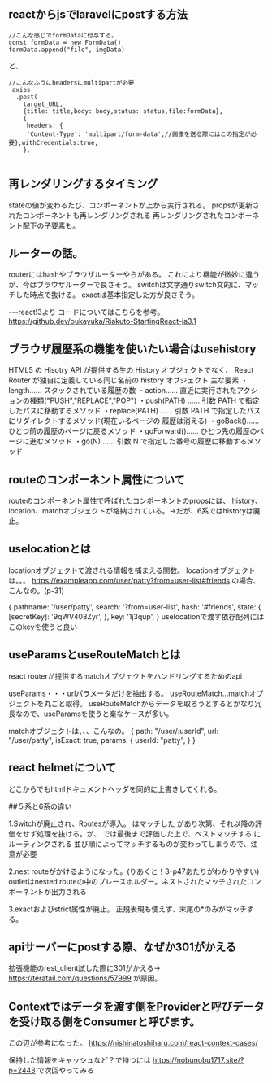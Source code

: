 ## reactからjsでlaravelにpostする方法
```
//こんな感じでformDataに付与する。
const formData = new FormData()
formData.append("file", imgData)
```
と、
```
//こんなふうにheadersにmultipartが必要
 axios
  .post(
    target_URL,
    {title: title,body: body,status: status,file:formData},
    {
     headers: {
     'Content-Type': 'multipart/form-data',//画像を送る際にはこの指定が必要},withCredentials:true,
    },
         
```

## 再レンダリングするタイミング
stateの値が変わるたび、コンポーネントが上から実行される。
propsが更新されたコンポーネントも再レンダリングされる
再レンダリングされたコンポーネント配下の子要素も。

## ルーターの話。
routerにはhashやブラウザルーターやらがある。
これにより機能が微妙に違うが、今はブラウザルーターで良さそう。
switchは文字通りswitch文的に、マッチした時点で抜ける。
exactは基本指定した方が良さそう。

---react!3より
コードについてはこちらを参考。
https://github.dev/oukayuka/Riakuto-StartingReact-ja3.1

## ブラウザ履歴系の機能を使いたい場合はusehistory

HTML5 の Hisotry API が提供する生の History オブジェクトでなく、
React Router が独自に定義している同じ名前の history オブジェクト
主な要素
・length...... スタックされている履歴の数
・action...... 直近に実行されたアクションの種類("PUSH","REPLACE","POP")
・push(PATH) ...... 引数 PATH で指定したパスに移動するメソッド
・replace(PATH) ...... 引数 PATH で指定したパスにリダイレクトするメソッド(現在いるページの 履歴は消える)
・goBack()...... ひとつ前の履歴のページに戻るメソッド ・goForward()...... ひとつ先の履歴のページに進むメソッド 
・go(N) ...... 引数 N で指定した番号の履歴に移動するメソッド


## routeのコンポーネント属性について
routeのコンポーネント属性で呼ばれたコンポーネントのpropsには、
history、location、matchオブジェクトが格納されている。→だが、6系ではhistoryは廃止。

## uselocationとは
locationオブジェクトで渡される情報を捕まえる関数。
locationオブジェクトは。。。
https://exampleapp.com/user/patty?from=user-list#friends
の場合、こんなの。(p-31)

{
pathname: '/user/patty', search: '?from=user-list', hash: '#friends',
state: {
[secretKey]: '9qWV408Zyr', },
key: '1j3qup', }
uselocationで渡す依存配列にはこのkeyを使うと良い


## useParamsとuseRouteMatchとは
react routerが提供するmatchオブジェクトをハンドリングするためのapi

useParams・・・urlパラメータだけを抽出する。
useRouteMatch...matchオブジェクトを丸ごと取得。
useRouteMatchからデータを取ろうとするとかなり冗長なので、useParamsを使うと楽なケースが多い。

matchオブジェクトは、、、こんなの。
{
path: "/user/:userId", 
url: "/user/patty", 
isExact: true, 
params: {
userId: "patty", }
}


## react helmetについて
どこからでもhtmlドキュメントヘッダを同的に上書きしてくれる。


##５系と6系の違い

1.Switchが廃止され、Routesが導入。
<Switch> はマッチした <Route> があり次第、それ以降の評価をせず処理を抜ける。が、<Routes> では最後まで評価した上で、ベストマッチする <Route> にルーティングされる
並び順によってマッチするものが変わってしまうので、注意が必要

2.nest routeがかけるようになった。(りあくと！3-p47あたりがわかりやすい)
  outletはnested routeの中のプレースホルダー。ネストされたマッチされたコンポーネントが出力される
  
3.exactおよびstrict属性が廃止。
  正規表現も使えず、末尾の*のみがマッチする。
  
## apiサーバーにpostする際、なぜか301がかえる
  拡張機能のrest_client試した際に301がかえる→
  https://teratail.com/questions/57999
  が原因。
 
## Contextではデータを渡す側をProviderと呼びデータを受け取る側をConsumerと呼びます。
この辺が参考になった。
https://nishinatoshiharu.com/react-context-cases/
  
  保持した情報をキャッシュなど？で持つには
  https://nobunobu1717.site/?p=2443
  で次回やってみる
  

